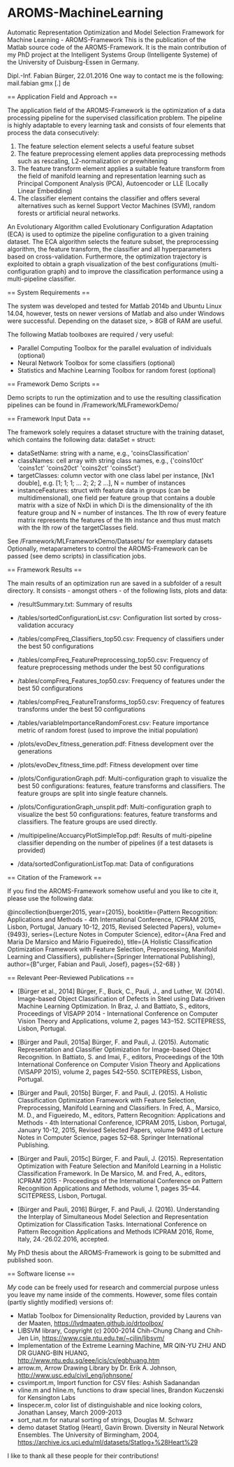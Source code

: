 # AROMS-MachineLearning

Automatic Representation Optimization and Model Selection Framework for Machine Learning - AROMS-Framework
This is the publication of the Matlab source code of the AROMS-Framework. It is the main contribution of my PhD project at the Intelligent Systems Group (Intelligente Systeme) of the University of Duisburg-Essen in Germany. 

Dipl.-Inf. Fabian Bürger, 22.01.2016
One way to contact me is the following: mail.fabian <at> gmx [.] de



== Application Field and Approach ==

The application field of the AROMS-Framework is the optimization of a data processing pipeline for the supervised classification problem. The pipeline is highly adaptable to every learning task and consists of four elements that process the data consecutively:
1) The feature selection element selects a useful feature subset
2) The feature preprocessing element applies data preprocessing methods such as rescaling, L2-normalization or prewhitening
3) The feature transform element applies a suitable feature transform from the field of manifold learning and representation learning such as Principal Component Analysis (PCA), Autoencoder or LLE (Locally Linear Embedding) 
4) The classifier element contains the classifier and offers several alternatives such as kernel Support Vector Machines (SVM), random forests or artificial neural networks.

An Evolutionary Algorithm called Evolutionary Configuration Adaptation (ECA) is used to optimize the pipeline configuration to a given training dataset. The ECA algorithm selects the feature subset, the preprocessing algorithm, the feature transform, the classifier and all hyperparameters based on cross-validation. Furthermore, the optimization trajectory is exploited to obtain a graph visualization of the best configurations (multi-configuration graph) and to improve the classification performance using a multi-pipeline classifier.



== System Requirements ==

The system was developed and tested for Matlab 2014b and Ubuntu Linux 14.04, however, tests on newer versions of Matlab and also under Windows were successful. Depending on the dataset size, > 8GB of RAM are useful.

The following Matlab toolboxes are required / very useful:
- Parallel Computing Toolbox for the parallel evaluation of individuals (optional)
- Neural Network Toolbox for some classifiers (optional)
- Statistics and Machine Learning Toolbox for random forest (optional)



== Framework Demo Scripts ==

Demo scripts to run the optimization and to use the resulting classification pipelines can be found in /Framework/MLFrameworkDemo/



== Framework Input Data ==

The framework solely requires a dataset structure with the training dataset, which contains the following data:
dataSet = struct:
  - dataSetName: string with a name, e.g., 'coinsClassification'
  - classNames: cell array with string class names, e.g., {'coins10ct'  'coins1ct'  'coins20ct'  'coins2ct'  'coins5ct'}
  - targetClasses: column vector with one class label per instance, [Nx1 double], e.g. [1; 1; 1; ... 2; 2; 2 ...], N = number of instances
- instanceFeatures: struct with feature data in groups (can be multidimensional), one field per feature group that contains a double matrix with a size of NxDi in which Di is the dimensionality of the ith feature group and N = number of instances. The lth row of every feature matrix represents the features of the lth instance and thus must match with the lth row of the targetClasses field.

See /Framework/MLFrameworkDemo/Datasets/ for exemplary datasets
Optionally, metaparameters to control the AROMS-Framework can be passed (see demo scripts) in classification jobs.



== Framework Results ==

The main results of an optimization run are saved in a subfolder of a result directory. It consists - amongst others - of the following lists, plots and data:
- <resultdir>/resultSummary.txt: Summary of results

- <resultdir>/tables/sortedConfigurationList.csv: Configuration list sorted by cross-validation accuracy
- <resultdir>/tables/compFreq_Classifiers_top50.csv: Frequency of classifiers under the best 50 configurations
- <resultdir>/tables/compFreq_FeaturePreprocessing_top50.csv: Frequency of feature preprocessing methods under the best 50 configurations
- <resultdir>/tables/compFreq_Features_top50.csv: Frequency of features under the best 50 configurations
- <resultdir>/tables/compFreq_FeatureTransforms_top50.csv: Frequency of features transforms under the best 50 configurations
- <resultdir>/tables/variableImportanceRandomForest.csv: Feature importance metric of random forest (used to improve the initial population)

- <resultdir>/plots/evoDev_fitness_generation.pdf: Fitness development over the generations
- <resultdir>/plots/evoDev_fitness_time.pdf: Fitness development over time
- <resultdir>/plots/ConfigurationGraph.pdf: Multi-configuration graph to visualize the best 50 configurations: features, feature transforms and classifiers. The feature groups are split into single feature channels.
- <resultdir>/plots/ConfigurationGraph_unsplit.pdf: Multi-configuration graph to visualize the best 50 configurations: features, feature transforms and classifiers. The feature groups are used directly.

- <resultdir>/multipipeline/AccuarcyPlotSimpleTop.pdf: Results of multi-pipeline classifier depending on the number of pipelines (if a test datasets is provided)

- <resultdir>/data/sortedConfigurationListTop.mat: Data of configurations



== Citation of the Framework ==

If you find the AROMS-Framework somehow useful and you like to cite it, please use the following data:

@incollection{buerger2015,
year={2015},
booktitle={Pattern Recognition: Applications and Methods - 4th International Conference, ICPRAM 2015, Lisbon, Portugal, January 10-12, 2015, Revised Selected Papers},
volume={9493},
series={Lecture Notes in Computer Science},
editor={Ana Fred and Maria De Marsico and Mário Figueiredo},
title={A Holistic Classification Optimization Framework with Feature Selection, Preprocessing, Manifold Learning and Classifiers},
publisher={Springer International Publishing},
author={B\"urger, Fabian and Pauli, Josef},
pages={52-68}
}



== Relevant Peer-Reviewed Publications ==

- [Bürger et al., 2014] Bürger, F., Buck, C., Pauli, J., and Luther, W. (2014). Image-based Object Classification of Defects in Steel using Data-driven Machine Learning Optimization. In Braz, J. and Battiato, S., editors, Proceedings of VISAPP 2014 - International Conference on Computer Vision Theory and Applications, volume 2, pages 143–152. SCITEPRESS, Lisbon, Portugal.

- [Bürger and Pauli, 2015a] Bürger, F. and Pauli, J. (2015). Automatic Representation and Classifier Optimization for Image-based Object Recognition. In Battiato, S. and Imai, F., editors, Proceedings of the 10th International Conference on Computer Vision Theory and Applications (VISAPP 2015), volume 2, pages 542–550. SCITEPRESS, Lisbon, Portugal.

- [Bürger and Pauli, 2015b] Bürger, F. and Pauli, J. (2015). A Holistic Classification Optimization Framework with Feature Selection, Preprocessing, Manifold Learning and Classifiers. In Fred, A., Marsico, M. D., and Figueiredo, M., editors, Pattern Recognition: Applications and Methods - 4th International Conference, ICPRAM 2015, Lisbon, Portugal, January 10-12, 2015, Revised Selected Papers, volume 9493 of Lecture Notes in Computer Science, pages 52–68. Springer International Publishing.

- [Bürger and Pauli, 2015c] Bürger, F. and Pauli, J. (2015). Representation Optimization with Feature Selection and Manifold Learning in a Holistic Classification Framework. In De Marsico, M. and Fred, A., editors, ICPRAM 2015 - Proceedings of the International Conference on Pattern Recognition Applications and Methods, volume 1, pages 35–44. SCITEPRESS, Lisbon, Portugal.

- [Bürger and Pauli, 2016] Bürger, F. and Pauli, J. (2016). Understanding the Interplay of Simultaneous Model Selection and Representation Optimization for Classification Tasks. International Conference on Pattern Recognition Applications and Methods ICPRAM 2016, Rome, Italy, 24.-26.02.2016, accepted.

My PhD thesis about the AROMS-Framework is going to be submitted and published soon. 



== Software license  ==

*My* code can be freely used for research and commercial purpose unless you leave my name inside of the comments. However, some files contain (partly slightly modified) versions of:

- Matlab Toolbox for Dimensionality Reduction, provided by Laurens van der Maaten, https://lvdmaaten.github.io/drtoolbox/
- LIBSVM library, Copyright (c) 2000-2014 Chih-Chung Chang and Chih-Jen Lin, https://www.csie.ntu.edu.tw/~cjlin/libsvm/
- Implementation of the Extreme Learning Machine, MR QIN-YU ZHU AND DR GUANG-BIN HUANG, http://www.ntu.edu.sg/eee/icis/cv/egbhuang.htm
- arrow.m, Arrow Drawing Library by  Dr. Erik A. Johnson, http://www.usc.edu/civil_eng/johnsone/
- csvimport.m, Import function for CSV files: Ashish Sadanandan
- vline.m and hline.m, functions to draw special lines, Brandon Kuczenski for Kensington Labs
- linspecer.m, color list of distinguishable and nice looking colors, Jonathan Lansey, March 2009-2013
- sort_nat.m for natural sorting of strings, Douglas M. Schwarz
- demo dataset Statlog (Heart), Gavin Brown. Diversity in Neural Network Ensembles. The University of Birmingham, 2004, https://archive.ics.uci.edu/ml/datasets/Statlog+%28Heart%29

I like to thank all these people for their contributions!
